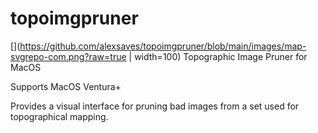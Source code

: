 # topoimgpruner
[](https://github.com/alexsaves/topoimgpruner/blob/main/images/map-svgrepo-com.png?raw=true | width=100)
Topographic Image Pruner for MacOS

Supports MacOS Ventura+

Provides a visual interface for pruning bad images from a set used for topographical mapping. 
